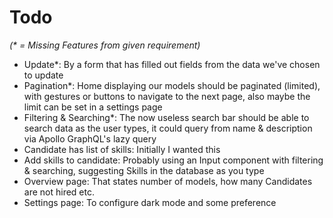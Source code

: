 # Todo
*(\* = Missing Features from given requirement)*
* Update*: By a form that has filled out fields from the data we've chosen to update
* Pagination*: Home displaying our models should be paginated (limited), with gestures or buttons to navigate to the next page, also maybe the limit can be set in a settings page
* Filtering & Searching*: The now useless search bar should be able to search data as the user types, it could query from name & description via Apollo GraphQL's lazy query
* Candidate has list of skills: Initially I wanted this
* Add skills to candidate: Probably using an Input component with filtering & searching, suggesting Skills in the database as you type
* Overview page: That states number of models, how many Candidates are not hired etc.
* Settings page: To configure dark mode and some preference